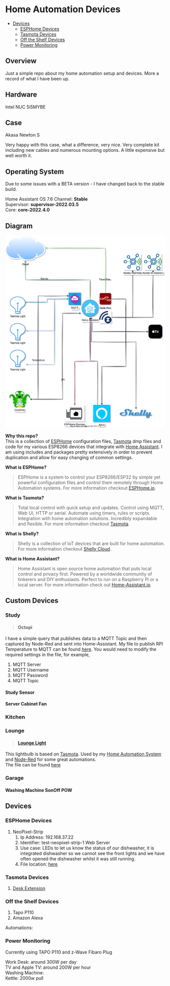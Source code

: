# Home Automation Devices  

- [Devices](#devices)
  - [ESPHome Devices](#esphome-devices)
  - [Tasmota Devices](#tasmota-devices)
  - [Off the Shelf Devices](#off-the-shelf-devices)
  - [Power Monitoring](#power-monitoring)

## Overview  

Just a simple repo about my home automation setup and devices. More a record of what I have been up.

## Hardware  

Intel NUC 5i5MYBE  

## Case

Akasa Newton S  

Very happy with this case, what a difference, very nice. Very complete kit including new cables and numerous mounting options. A little expensive but well worth it.

## Operating System

Due to some issues with a BETA version - I have changed back to the stable build.

Home Assistant OS 7.6
Channel: **Stable**  
Supervisor: **supervisor-2022.03.5**  
Core: **core-2022.4.0**  

## Diagram

![HAConnectivity](pictures/HACOnnectivity.drawio.svg)

**Why this repo?**  
This is a collection of [ESPHome](https://ESPHome.io) configuration files, [Tasmota](https://tasmota.github.io/docs/) dmp files and code for my various ESP8266 devices that integrate with [Home Assistant](https://www.home-assistant.io/). I am using includes and packages pretty extensively in order to prevent duplication and allow for easy changing of common settings.

**What is ESPHome?**  
> ESPHome is a system to control your ESP8266/ESP32 by simple yet powerful configuration files and control them remotely through Home Automation systems. For more information checkout [ESPHome.io](https://ESPHome.io).

**What is Tasmota?**  
> Total local control with quick setup and updates.
Control using MQTT, Web UI, HTTP or serial.
Automate using timers, rules or scripts.
Integration with home automation solutions.
Incredibly expandable and flexible. For more information checkout [Tasmota](https://tasmota.github.io/docs/).

**What is Shelly?**  
> Shelly is a collection of IoT devices that are built for home automation. For more information checkout [Shelly Cloud](https://shelly.cloud/).

**What is Home Assistant?**
> Home Assistant is open source home automation that puts local control and privacy first. Powered by a worldwide community of tinkerers and DIY enthusiasts. Perfect to run on a Raspberry Pi or a local server.  For more information check out [Home-Assistant.io](https://www.home-assistant.io/).

## Custom Devices

### Study

> #### Octopi

I have a simple query that publishes data to a MQTT Topic and then captured by Node-Red and sent into Home-Assistant. My file to publish RPI Temperature to MQTT can be found [here](/python/rpi/temp1-hassos-mqtt.py). You would need to modify the required settings in the file, for example,  

1. MQTT Server
1. MQTT Username
1. MQTT Password
1. MQTT Topic

#### Study Sensor

#### Server Cabinet Fan

### Kitchen  

### Lounge  

> #### [Lounge Light](/tasmota/lounge/Config_loungergbw_5090_9.1.0.dmp)

This lightbulb is based on [Tasmota](https://tasmota.github.io/docs/). Used by my [Home Automation System](https://www.home-assistant.io/) and [Node-Red](https://nodered.org/) for some great automations.  
The file can be found [here](/tasmota/lounge/Config_loungergbw_5090_9.1.0.dmp)  

### Garage

#### Washing Machine SonOff POW

## Devices

### ESPHome Devices

1. NeoPixel-Strip
   1. Ip Address: 192.168.37.22
   2. Identifier: test-neopixel-strip-1 Web Server
   3. Use case: LEDs to let us know the status of our dishwasher, it is integrated dishwasher so we cannot see the front lights and we have often opened the dishwasher whilst it was still running.
   4. File location: [here](/esphome/test-neopixel-strip-1.yaml)

### Tasmota Devices

1. [Desk Extension](/tasmota/deskExtension/readme.md)

### Off the Shelf Devices

1. Tapo P110
1. Amazon Alexa

Automations:

### Power Monitoring

Currently using TAPO P110 and z-Wave Fibaro Plug

Work Desk: around 300W per day  
TV and Apple TV: around 200W per hour  
Washing Machine:  
Kettle: 2000w pull  
